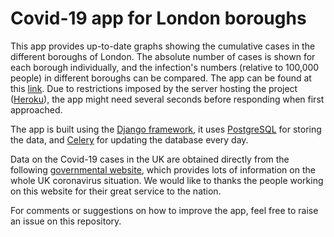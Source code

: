 # Covid-19 app for London boroughs

This app provides up-to-date graphs showing the cumulative cases in the different boroughs of London. The absolute number of cases is shown for each borough individually, and the infection's numbers (relative to 100,000 people) in different boroughs can be compared. The app can be found at this [link](https://covid-19-london.herokuapp.com/plots/). Due to restrictions imposed by the server hosting the project ([Heroku](https://www.heroku.com/)), the app might need several seconds before responding when first approached. 

The app is built using the [Django framework](https://www.djangoproject.com/), it uses [PostgreSQL](https://www.postgresql.org/) for storing the data, and [Celery](http://www.celeryproject.org/) for updating the database every day.

Data on the Covid-19 cases in the UK are obtained directly from the following [governmental website](https://coronavirus.data.gov.uk/), which provides lots of information on the whole UK coronavirus situation. We would like to thanks the people working on this website for their great service to the nation.

For comments or suggestions on how to improve the app, feel free to raise an issue on this repository.